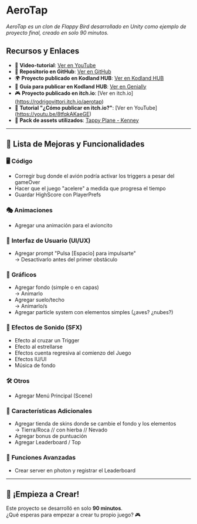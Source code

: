 ﻿# AeroTap

*AeroTap es un clon de Flappy Bird desarrollado en Unity como ejemplo de proyecto final, creado en solo 90 minutos.*

## Recursos y Enlaces

- 🎥 **Video-tutorial**: [Ver en YouTube](https://youtu.be/GLD8OR0fQgs)
- 📂 **Repositorio en GitHub**: [Ver en GitHub](https://github.com/rodrigovittori/AeroTap)
- 🌍 **Proyecto publicado en Kodland HUB**: [Ver en Kodland HUB](https://hub.kodland.org/project/342816)
- 📘 **Guía para publicar en Kodland HUB**: [Ver en Genially](https://view.genially.com/66bc491acfb9611ccbfae087/presentation-esp-hub-unity)
- 🎮 **Proyecto publicado en itch.io**: [Ver en itch.io] (https://rodrigovittori.itch.io/aerotap) 
- 🎥 **Tutorial "¿Cómo publicar en itch.io?"**: [Ver en YouTube] (https://youtu.be/8tfqkAKaeGE)
- 🎨 **Pack de assets utilizados**: [Tappy Plane - Kenney](https://kenney.nl/assets/tappy-plane)

---

## 📌 Lista de Mejoras y Funcionalidades

### 🖥️ **Código**

- Corregir bug donde el avión podría activar los triggers a pesar del gameOver
- Hacer que el juego "acelere" a medida que progresa el tiempo
- Guardar HighScore con PlayerPrefs

### 🎭 **Animaciones**

- Agregar una animación para el avioncito

### 🎨 **Interfaz de Usuario (UI/UX)**

- Agregar prompt "Pulsa [Espacio] para impulsarte"\
  -> Desactivarlo antes del primer obstáculo

### 🌄 **Gráficos**

- Agregar fondo (simple o en capas)\
  -> Animarlo
- Agregar suelo/techo\
  -> Animarlo/s
- Agregar particle system con elementos simples (¿aves? ¿nubes?)

### 🎵 **Efectos de Sonido (SFX)**

- Efecto al cruzar un Trigger
- Efecto al estrellarse
- Efectos cuenta regresiva al comienzo del Juego
- Efectos IU/UI
- Música de fondo

### 🛠️ **Otros**

- Agregar Menú Principal (Scene)

### 🌟 **Características Adicionales**

- Agregar tienda de skins donde se cambie el fondo y los elementos\
  -> Tierra/Roca // con hierba // Nevado
- Agregar bonus de puntuación
- Agregar Leaderboard / Top

### 🚀 **Funciones Avanzadas**

- Crear server en photon y registrar el Leaderboard

---

## 🚀 ¡Empieza a Crear!

Este proyecto se desarrolló en solo **90 minutos**.\
¿Qué esperas para empezar a crear tu propio juego? 🎮


